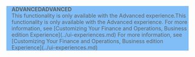 <blockquote STYLE="background: #81BEF7;border-left:None"><span data-ttu-id="212b2-101"><b>ADVANCED</b></span><span class="sxs-lookup"><span data-stu-id="212b2-101"><b>ADVANCED</b></span></span><br /><span data-ttu-id="212b2-102">This functionality is only available with the Advanced experience.</span><span class="sxs-lookup"><span data-stu-id="212b2-102">This functionality is only available with the Advanced experience.</span></span> <span data-ttu-id="212b2-103">For more information, see [Customizing Your Finance and Operations, Business edition  Experience](../ui-experiences.md) </span><span class="sxs-lookup"><span data-stu-id="212b2-103">For more information, see [Customizing Your Finance and Operations, Business edition  Experience](../ui-experiences.md) </span></span></blockquote>
